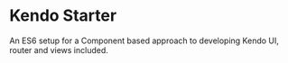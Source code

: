 # Kendo Starter

An ES6 setup for a Component based approach to developing Kendo UI, router and views included.
